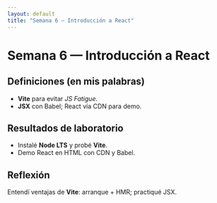 ```yaml
---
layout: default
title: "Semana 6 — Introducción a React"
---
```


# Semana 6 — Introducción a React
## Definiciones (en mis palabras)
- **Vite** para evitar *JS Fatigue*.
- **JSX** con Babel; React vía CDN para demo.

## Resultados de laboratorio
- Instalé **Node LTS** y probé **Vite**.
- Demo React en HTML con CDN y Babel.

## Reflexión
Entendí ventajas de **Vite**: arranque + HMR; practiqué JSX.

